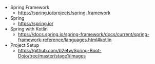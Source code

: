 * Spring Framework
  * https://spring.io/projects/spring-framework
* Spring
  * https://spring.io/
* Spring with Kotlin
  * https://docs.spring.io/spring-framework/docs/current/spring-framework-reference/languages.html#kotlin
* Project Setup
  * https://github.com/b2etw/Spring-Boot-Dojo/tree/master/stage1/images
